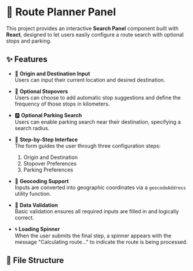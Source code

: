 # 🚗 Route Planner Panel

This project provides an interactive **Search Panel** component built with **React**, designed to let users easily configure a route search with optional stops and parking.

## ✨ Features

- 📍 **Origin and Destination Input**  
  Users can input their current location and desired destination.

- 🛑 **Optional Stopovers**  
  Users can choose to add automatic stop suggestions and define the frequency of those stops in kilometers.

- 🅿️ **Optional Parking Search**  
  Users can enable parking search near their destination, specifying a search radius.

- 🔄 **Step-by-Step Interface**  
  The form guides the user through three configuration steps:
  1. Origin and Destination
  2. Stopover Preferences
  3. Parking Preferences

- 🔎 **Geocoding Support**  
  Inputs are converted into geographic coordinates via a `geocodeAddress` utility function.

- 🧠 **Data Validation**  
  Basic validation ensures all required inputs are filled in and logically correct.

- 🌀 **Loading Spinner**  
  When the user submits the final step, a spinner appears with the message "Calculating route..." to indicate the route is being processed.

## 📁 File Structure

